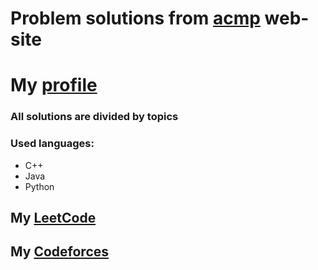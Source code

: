 # Problem solutions from [acmp](https://acmp.ru/) web-site
# My [profile](https://acmp.ru/index.asp?main=user&id=242796)
### All solutions are divided by topics ###
### Used languages: ###
* C++
* Java
* Python
## My [LeetCode](https://leetcode.com/swimfish7/)
## My [Codeforces](https://codeforces.com/profile/swimfish7)
